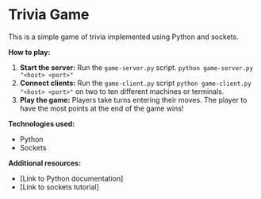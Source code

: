 # Trivia Game

This is a simple game of trivia implemented using Python and sockets.

**How to play:**

1. **Start the server:** Run the `game-server.py` script. ```python game-server.py "<host> <port>"```
2. **Connect clients:** Run the `game-client.py` script  ```python game-client.py "<host> <port>"``` on two to ten different machines or terminals.
3. **Play the game:** Players take turns entering their moves. The player to have the most points at the end of the game wins!

**Technologies used:**

* Python
* Sockets

**Additional resources:**

* [Link to Python documentation]
* [Link to sockets tutorial]
